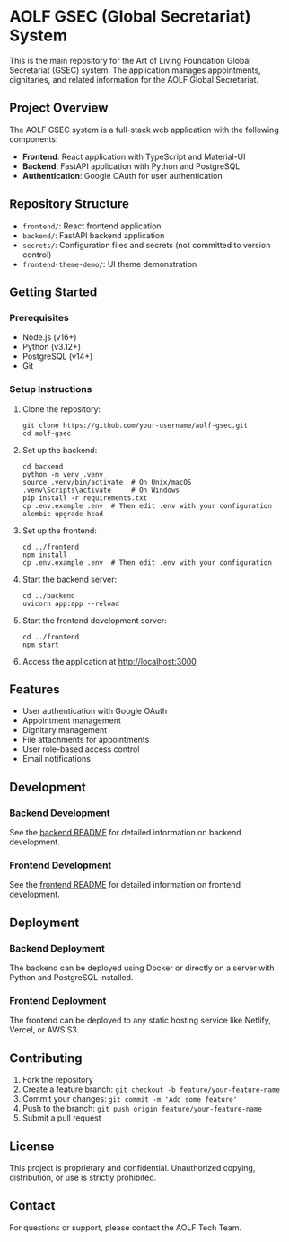 # AOLF GSEC (Global Secretariat) System

This is the main repository for the Art of Living Foundation Global Secretariat (GSEC) system. The application manages appointments, dignitaries, and related information for the AOLF Global Secretariat.

## Project Overview

The AOLF GSEC system is a full-stack web application with the following components:

- **Frontend**: React application with TypeScript and Material-UI
- **Backend**: FastAPI application with Python and PostgreSQL
- **Authentication**: Google OAuth for user authentication

## Repository Structure

- `frontend/`: React frontend application
- `backend/`: FastAPI backend application
- `secrets/`: Configuration files and secrets (not committed to version control)
- `frontend-theme-demo/`: UI theme demonstration

## Getting Started

### Prerequisites

- Node.js (v16+)
- Python (v3.12+)
- PostgreSQL (v14+)
- Git

### Setup Instructions

1. Clone the repository:
   ```
   git clone https://github.com/your-username/aolf-gsec.git
   cd aolf-gsec
   ```

2. Set up the backend:
   ```
   cd backend
   python -m venv .venv
   source .venv/bin/activate  # On Unix/macOS
   .venv\Scripts\activate     # On Windows
   pip install -r requirements.txt
   cp .env.example .env  # Then edit .env with your configuration
   alembic upgrade head
   ```

3. Set up the frontend:
   ```
   cd ../frontend
   npm install
   cp .env.example .env  # Then edit .env with your configuration
   ```

4. Start the backend server:
   ```
   cd ../backend
   uvicorn app:app --reload
   ```

5. Start the frontend development server:
   ```
   cd ../frontend
   npm start
   ```

6. Access the application at [http://localhost:3000](http://localhost:3000)

## Features

- User authentication with Google OAuth
- Appointment management
- Dignitary management
- File attachments for appointments
- User role-based access control
- Email notifications

## Development

### Backend Development

See the [backend README](backend/README.md) for detailed information on backend development.

### Frontend Development

See the [frontend README](frontend/README.md) for detailed information on frontend development.

## Deployment

### Backend Deployment

The backend can be deployed using Docker or directly on a server with Python and PostgreSQL installed.

### Frontend Deployment

The frontend can be deployed to any static hosting service like Netlify, Vercel, or AWS S3.

## Contributing

1. Fork the repository
2. Create a feature branch: `git checkout -b feature/your-feature-name`
3. Commit your changes: `git commit -m 'Add some feature'`
4. Push to the branch: `git push origin feature/your-feature-name`
5. Submit a pull request

## License

This project is proprietary and confidential. Unauthorized copying, distribution, or use is strictly prohibited.

## Contact

For questions or support, please contact the AOLF Tech Team. 